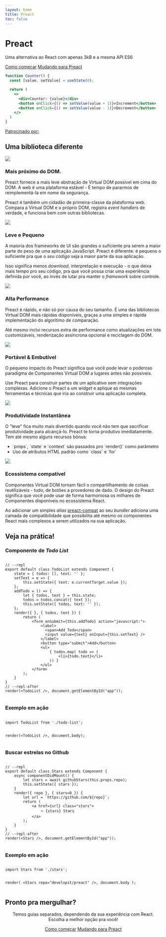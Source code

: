 ```yaml
---
layout: home
title: Preact
toc: false
---
```



<jumbotron>
    <h1>
        <logo height="1.5em" title="Preact" text="true" inverted="true">Preact</logo>
    </h1>
    <p class="tagline">Uma alternativa ao React com apenas 3kB e a mesma API ES6</p>
    <p class="intro-buttons">
        <a href="/guide/v10/getting-started" class="btn primary">Como começar</a>
        <a href="/guide/v10/switching-to-preact" class="btn secondary">Mudando para Preact</a>
    </p>
</jumbotron>

```jsx
function Counter() {
  const [value, setValue] = useState(0);

  return (
    <>
      <div>Counter: {value}</div>
      <button onClick={() => setValue(value + 1)}>Increment</button>
      <button onClick={() => setValue(value - 1)}>Decrement</button>
    </>
  )
}
```

<div class="sponsors">
  <p><a href="https://opencollective.com/preact">Patrocinado por:</a></p>
  <sponsors></sponsors>
</div>

<section class="home-top">
    <h2>Uma biblioteca diferente</h2>
</section>


<section class="home-section">
  <img src="/assets/home/metal.svg">
  <div>
    <h3>Mais próximo do DOM.</h3>
    <p>
        Preact fornece a mais leve abstração de Virtual DOM possível em cima do DOM.
        A web é uma plataforma estável - É tempo de pararmos de reimplementá-la em nome da segurança.
    </p>
    <p>
        Preact é também um cidadão de primeira-classe da plataforma web. Compara a Virtual DOM e o próprio DOM, registra <i>event handlers</i> de verdade, e funciona bem com outras bibliotecas.
    </p>
  </div>
</section>

<section class="home-section">
  <img src="/assets/home/size.svg">
  <div>
    <h3>Leve e Pequeno</h3>
    <p>
        A maioria dos frameworks de UI são grandes o suficiente pra serem a maior parte do peso de uma aplicação JavaScript.
        Preact é diferente: é pequeno o suficiente pra que o <em>seu código</em> seja a maior parte da sua aplicação.
    </p>
    <p>
        Isso significa menos <i>download</i>, interpretação e execução - o que deixa mais tempo pro seu código, pra que você possa criar uma experiência definida por você, ao invés de lutar pra manter o <i>framework</i> sobre controle.
    </p>
  </div>
</section>


<section class="home-section">
  <img src="/assets/home/performance.svg">
  <div>
    <h3>Alta Performance</h3>
    <p>
        Preact é rápido, e não só por causa do seu tamanho. É uma das bibliotecas Virtual DOM mais rápidas disponíveis, graças a uma simples e rápida implementação do algorítimo de comparação.
    </p>
    <p>
        Até mesmo inclui recursos extra de performance como atualizações em lote customizáveis, renderização assíncrona opcional e reciclagem do DOM.
    </p>
  </div>
</section>


<section class="home-section">
  <img src="/assets/home/portable.svg">
  <div>
    <h3>Portável &amp; Embutível</h3>
    <p>
        O pequeno impacto do Preact significa que você pode levar o poderoso paradigma de Componentes Virtual DOM a lugares antes não possíveis.
    </p>
    <p>
        Use Preact para construir partes de um aplicativo sem integrações complexas. Adicione o Preact a um <i>widget</i> e aplique as mesmas ferramentas e técnicas que iria ao construir uma aplicação completa.
    </p>
  </div>
</section>


<section class="home-section">
  <img src="/assets/home/productive.svg">
  <div>
    <h3>Produtividade Instantânea</h3>
    <p>
        O "leve" fica muito mais divertido quando você não tem que sacrificar produtividade para alcançá-lo. Preact te torna produtivo imediatamente. Tem até mesmo alguns recursos bônus:
    </p>
    <ul>
        <li>`props`, `state` e `context` são passados pro `render()` como parâmetro</li>
        <li>Uso de atributos HTML padrão como `class` e `for`</li>
    </ul>
  </div>
</section>


<section class="home-section">
  <img src="/assets/home/compatible.svg">
  <div>
    <h3>Ecossistema compatível</h3>
    <p>
        Componentes Virtual DOM tornam fácil o compartilhamento de coisas reutílizáveis - tudo, de botôes a provedores de dado.
        O design do Preact significa que você pode usar de forma harmoniosa os milhares de Componentes disponíveis no ecossistema React.
    </p>
    <p>
        Ao adicionar um simples <i>alias</i> <a href="/guide/v10/switching-to-preact#how-to-alias-preact-compat">preact-compat</a> ao seu <i>bundler</i> adiciona uma camada de compatibilidade que possibilita até mesmo os componentes React mais complexos a serem utilizados na sua aplicação.
    </p>
  </div>
</section>


<section class="home-top">
    <h2>Veja na prática!</h2>
</section>


<section class="home-split">
    <div>
        <h3>Componente de <i>Todo List</i> </h3>
        <pre><code class="lang-jsx">
// --repl
export default class TodoList extends Component {
    state = { todos: [], text: '' };
    setText = e =&gt; {
        this.setState({ text: e.currentTarget.value });
    };
    addTodo = () =&gt; {
        let { todos, text } = this.state;
        todos = todos.concat({ text });
        this.setState({ todos, text: '' });
    };
    render({ }, { todos, text }) {
        return (
            &lt;form onSubmit={this.addTodo} action="javascript:"&gt;
                &lt;label&gt;
                  &lt;span&gt;Add Todo&lt;/span&gt;
                  &lt;input value={text} onInput={this.setText} /&gt;
                &lt;/label&gt;
                &lt;button type="submit"&gt;Add&lt;/button&gt;
                &lt;ul&gt;
                    { todos.map( todo =&gt; (
                        &lt;li&gt;{todo.text}&lt;/li&gt;
                    )) }
                &lt;/ul&gt;
            &lt;/form&gt;
        );
    }
}
// --repl-after
render(&lt;TodoList /&gt;, document.getElementById("app"));
        </code></pre>
    </div>
    <div>
        <h3>Exemplo em ação</h3>
        <pre repl="false"><code class="lang-jsx">
import TodoList from './todo-list';

render(&lt;TodoList /&gt;, document.body);
        </code></pre>
        <div class="home-demo">
            <todo-list></todo-list>
        </div>
    </div>
</section>


<section class="home-split">
    <div>
        <h3>Buscar estrelas no Github</h3>
        <pre><code class="lang-jsx">
// --repl
export default class Stars extends Component {
    async componentDidMount() {
        let stars = await githubStars(this.props.repo);
        this.setState({ stars });
    }
    render({ repo }, { stars=0 }) {
        let url = `https://github.com/${repo}`;
        return (
            &lt;a href={url} class="stars"&gt;
                ⭐️ {stars} Stars
            &lt;/a&gt;
        );
    }
}
// --repl-after
render(&lt;Stars /&gt;, document.getElementById("app"));
        </code></pre>
    </div>
    <div>
        <h3>Exemplo em ação</h3>
        <pre repl="false"><code class="lang-jsx">
import Stars from './stars';

render(
    &lt;Stars repo="developit/preact" /&gt;,
    document.body
);
        </code></pre>
        <div class="home-demo">
            <github-stars simple user="developit" repo="preact"></github-stars>
        </div>
    </div>
</section>


<section class="home-top">
    <h2>Pronto pra mergulhar?</h2>
</section>


<section style="text-align:center;">
    <p>
        Temos guias separados, dependendo da sua experiência com React.
        <br>
        Escolha a melhor opção pra você!
    </p>
    <p>
        <a href="/guide/v10/getting-started" class="btn primary">Como começar</a>
        <a href="/guide/v10/switching-to-preact" class="btn secondary">Mudando para Preact</a>
    </p>
</section>
